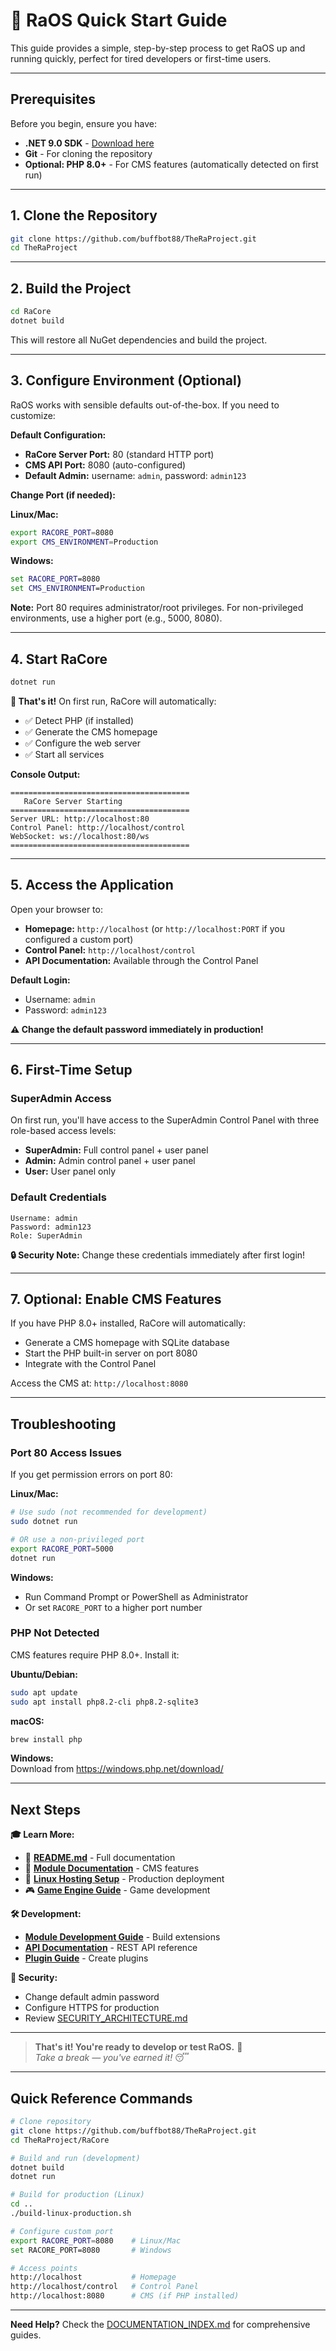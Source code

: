 # 🚀 RaOS Quick Start Guide

This guide provides a simple, step-by-step process to get RaOS up and running quickly, perfect for tired developers or first-time users.

---

## Prerequisites

Before you begin, ensure you have:
- **.NET 9.0 SDK** - [Download here](https://dotnet.microsoft.com/download/dotnet/9.0)
- **Git** - For cloning the repository
- **Optional: PHP 8.0+** - For CMS features (automatically detected on first run)

---

## 1. Clone the Repository

```bash
git clone https://github.com/buffbot88/TheRaProject.git
cd TheRaProject
```

---

## 2. Build the Project

```bash
cd RaCore
dotnet build
```

This will restore all NuGet dependencies and build the project.

---

## 3. Configure Environment (Optional)

RaOS works with sensible defaults out-of-the-box. If you need to customize:

**Default Configuration:**
- **RaCore Server Port:** 80 (standard HTTP port)
- **CMS API Port:** 8080 (auto-configured)
- **Default Admin:** username: `admin`, password: `admin123`

**Change Port (if needed):**

**Linux/Mac:**
```bash
export RACORE_PORT=8080
export CMS_ENVIRONMENT=Production
```

**Windows:**
```cmd
set RACORE_PORT=8080
set CMS_ENVIRONMENT=Production
```

**Note:** Port 80 requires administrator/root privileges. For non-privileged environments, use a higher port (e.g., 5000, 8080).

---

## 4. Start RaCore

```bash
dotnet run
```

**🎉 That's it!** On first run, RaCore will automatically:
- ✅ Detect PHP (if installed)
- ✅ Generate the CMS homepage
- ✅ Configure the web server
- ✅ Start all services

**Console Output:**
```
========================================
   RaCore Server Starting
========================================
Server URL: http://localhost:80
Control Panel: http://localhost/control
WebSocket: ws://localhost:80/ws
========================================
```

---

## 5. Access the Application

Open your browser to:
- **Homepage:** `http://localhost` (or `http://localhost:PORT` if you configured a custom port)
- **Control Panel:** `http://localhost/control`
- **API Documentation:** Available through the Control Panel

**Default Login:**
- Username: `admin`
- Password: `admin123`

**⚠️ Change the default password immediately in production!**

---

## 6. First-Time Setup

### SuperAdmin Access

On first run, you'll have access to the SuperAdmin Control Panel with three role-based access levels:

- **SuperAdmin:** Full control panel + user panel
- **Admin:** Admin control panel + user panel  
- **User:** User panel only

### Default Credentials

```
Username: admin
Password: admin123
Role: SuperAdmin
```

**🔒 Security Note:** Change these credentials immediately after first login!

---

## 7. Optional: Enable CMS Features

If you have PHP 8.0+ installed, RaCore will automatically:
- Generate a CMS homepage with SQLite database
- Start the PHP built-in server on port 8080
- Integrate with the Control Panel

Access the CMS at: `http://localhost:8080`

---

## Troubleshooting

### Port 80 Access Issues

If you get permission errors on port 80:

**Linux/Mac:**
```bash
# Use sudo (not recommended for development)
sudo dotnet run

# OR use a non-privileged port
export RACORE_PORT=5000
dotnet run
```

**Windows:**
- Run Command Prompt or PowerShell as Administrator
- Or set `RACORE_PORT` to a higher port number

### PHP Not Detected

CMS features require PHP 8.0+. Install it:

**Ubuntu/Debian:**
```bash
sudo apt update
sudo apt install php8.2-cli php8.2-sqlite3
```

**macOS:**
```bash
brew install php
```

**Windows:**  
Download from https://windows.php.net/download/

---

## Next Steps

**🎓 Learn More:**
- 📖 **[README.md](README.md)** - Full documentation
- 🔧 **[Module Documentation](LegendaryCMS/README.md)** - CMS features
- 🐧 **[Linux Hosting Setup](LINUX_HOSTING_SETUP.md)** - Production deployment
- 🎮 **[Game Engine Guide](LegendaryGameEngine/README.md)** - Game development

**🛠️ Development:**
- **[Module Development Guide](MODULE_DEVELOPMENT_GUIDE.md)** - Build extensions
- **[API Documentation](docs/archive/phases/PHASE8_LEGENDARY_CMS.md)** - REST API reference
- **[Plugin Guide](LegendaryCMS/README.md#plugin-development)** - Create plugins

**🔐 Security:**
- Change default admin password
- Configure HTTPS for production
- Review [SECURITY_ARCHITECTURE.md](SECURITY_ARCHITECTURE.md)

---

> **That's it! You're ready to develop or test RaOS.** 🎉  
> *Take a break — you've earned it!* 😴

---

## Quick Reference Commands

```bash
# Clone repository
git clone https://github.com/buffbot88/TheRaProject.git
cd TheRaProject/RaCore

# Build and run (development)
dotnet build
dotnet run

# Build for production (Linux)
cd ..
./build-linux-production.sh

# Configure custom port
export RACORE_PORT=8080    # Linux/Mac
set RACORE_PORT=8080       # Windows

# Access points
http://localhost           # Homepage
http://localhost/control   # Control Panel
http://localhost:8080      # CMS (if PHP installed)
```

---

**Need Help?** Check the [DOCUMENTATION_INDEX.md](DOCUMENTATION_INDEX.md) for comprehensive guides.
